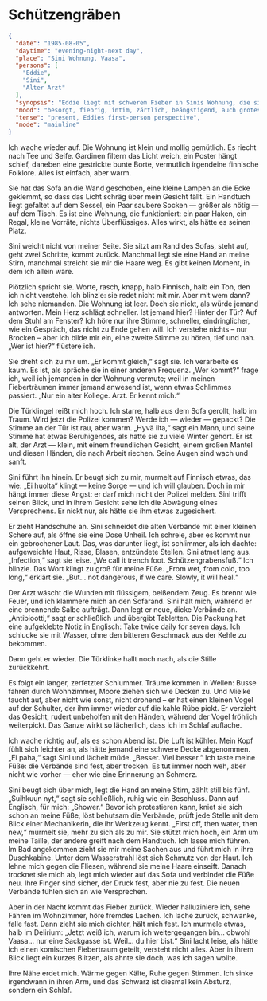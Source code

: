 # Schützengräben

```json
{
  "date": "1985-08-05",
  "daytime": "evening-night-next day",
  "place": "Sini Wohnung, Vaasa",
  "persons": [
    "Eddie",
    "Sini",
    "Alter Arzt"
  ],
  "synopsis": "Eddie liegt mit schwerem Fieber in Sinis Wohnung, die sie liebevoll beschreibt. Sini hat ihre Schichten getauscht und weicht nicht von Eddies Seite. Eddie halluziniert, missversteht Sinis Telefonat als Gespräch mit einer unsichtbaren Person. Ein alter Arzt kommt, diagnostiziert Schützengrabensfuß, reinigt und verbindet die Wunden neu. Eddie erhält Tabletten, schläft lange und träumt grotesk von Mielke. Am Abend fühlt sie sich besser, Sini wechselt die Verbände erneut und bringt sie unter die Dusche. Eddie deliriert noch einmal und schläft schließlich in Sinis Armen ein.",
  "mood": "besorgt, fiebrig, intim, zärtlich, beängstigend, auch grotesk",
  "tense": "present, Eddies first-person perspective",
  "mode": "mainline"
}
```

Ich wache wieder auf. Die Wohnung ist klein und mollig gemütlich. Es riecht nach Tee und Seife. Gardinen filtern das Licht weich, ein Poster hängt schief, daneben eine gestrickte bunte Borte, vermutlich irgendeine finnische Folklore. Alles ist einfach, aber warm.

Sie hat das Sofa an die Wand geschoben, eine kleine Lampen an die Ecke geklemmt, so dass das Licht schräg über mein Gesicht fällt. Ein Handtuch liegt gefaltet auf dem Sessel, ein Paar saubere Socken — größer als nötig — auf dem Tisch. Es ist eine Wohnung, die funktioniert: ein paar Haken, ein Regal, kleine Vorräte, nichts Überflüssiges. Alles wirkt, als hätte es seinen Platz.

Sini weicht nicht von meiner Seite. Sie sitzt am Rand des Sofas, steht auf, geht zwei Schritte, kommt zurück. Manchmal legt sie eine Hand an meine Stirn, manchmal streicht sie mir die Haare weg. Es gibt keinen Moment, in dem ich allein wäre.

Plötzlich spricht sie. Worte, rasch, knapp, halb Finnisch, halb ein Ton, den ich nicht verstehe. Ich blinzle: sie redet nicht mit mir. Aber mit wem dann? Ich sehe niemanden. Die Wohnung ist leer. Doch sie nickt, als würde jemand antworten.
Mein Herz schlägt schneller. Ist jemand hier? Hinter der Tür? Auf dem Stuhl am Fenster? Ich höre nur ihre Stimme, schneller, eindringlicher, wie ein Gespräch, das nicht zu Ende gehen will. Ich verstehe nichts – nur Brocken – aber ich bilde mir ein, eine zweite Stimme zu hören, tief und nah. „Wer ist hier?“ flüstere ich.

Sie dreht sich zu mir um. „Er kommt gleich,“ sagt sie. Ich verarbeite es kaum. Es ist, als spräche sie in einer anderen Frequenz. „Wer kommt?“ frage ich, weil ich jemanden in der Wohnung vermute; weil in meinen Fieberträumen immer jemand anwesend ist, wenn etwas Schlimmes passiert. „Nur ein alter Kollege. Arzt. Er kennt mich.“

Die Türklingel reißt mich hoch. Ich starre, halb aus dem Sofa gerollt, halb im Traum. Wird jetzt die Polizei kommen? Werde ich — wieder — gepackt? Die Stimme an der Tür ist rau, aber warm. „Hyvä ilta,“ sagt ein Mann, und seine Stimme hat etwas Beruhigendes, als hätte sie zu viele Winter gehört. Er ist alt, der Arzt — klein, mit einem freundlichen Gesicht, einem großen Mantel und diesen Händen, die nach Arbeit riechen. Seine Augen sind wach und sanft.

Sini führt ihn hinein. Er beugt sich zu mir, murmelt auf Finnisch etwas, das wie: „Ei huolta“ klingt — keine Sorge — und ich will glauben. Doch in mir hängt immer diese Angst: er darf mich nicht der Polizei melden. Sini trifft seinen Blick, und in ihrem Gesicht sehe ich die Abwägung eines Versprechens. Er nickt nur, als hätte sie ihm etwas zugesichert.

Er zieht Handschuhe an. Sini schneidet die alten Verbände mit einer kleinen Schere auf, als öffne sie eine Dose Unheil. Ich schreie, aber es kommt nur ein gebrochener Laut. Das, was darunter liegt, ist schlimmer, als ich dachte: aufgeweichte Haut, Risse, Blasen, entzündete Stellen. Sini atmet lang aus. „Infection,“ sagt sie leise. „We call it trench foot. Schützengrabensfuß.“
Ich blinzle. Das Wort klingt zu groß für meine Füße.
„From wet, from cold, too long,“ erklärt sie. „But… not dangerous, if we care. Slowly, it will heal.“

Der Arzt wäscht die Wunden mit flüssigem, beißendem Zeug. Es brennt wie Feuer, und ich klammere mich an den Sofarand. Sini hält mich, während er eine brennende Salbe aufträgt. Dann legt er neue, dicke Verbände an. „Antibiootti,“ sagt er schließlich und übergibt Tabletten. Die Packung hat eine aufgeklebte Notiz in Englisch: Take twice daily for seven days. Ich schlucke sie mit Wasser, ohne den bitteren Geschmack aus der Kehle zu bekommen.

Dann geht er wieder. Die Türklinke hallt noch nach, als die Stille zurückkehrt.

Es folgt ein langer, zerfetzter Schlummer. Träume kommen in Wellen: Busse fahren durch Wohnzimmer, Moore ziehen sich wie Decken zu. Und Mielke taucht auf, aber nicht wie sonst, nicht drohend – er hat einen kleinen Vogel auf der Schulter, der ihm immer wieder auf die kahle Rübe pickt. Er verzieht das Gesicht, rudert unbeholfen mit den Händen, während der Vogel fröhlich weiterpickt. Das Ganze wirkt so lächerlich, dass ich im Schlaf auflache.

Ich wache richtig auf, als es schon Abend ist. Die Luft ist kühler. Mein Kopf fühlt sich leichter an, als hätte jemand eine schwere Decke abgenommen. „Ei paha,“ sagt Sini und lächelt müde. „Besser. Viel besser.“ Ich taste meine Füße: die Verbände sind fest, aber trocken. Es tut immer noch weh, aber nicht wie vorher — eher wie eine Erinnerung an Schmerz.

Sini beugt sich über mich, legt die Hand an meine Stirn, zählt still bis fünf.
„Suihkuun nyt,“ sagt sie schließlich, ruhig wie ein Beschluss. Dann auf Englisch, für mich: „Shower.“
Bevor ich protestieren kann, kniet sie sich schon an meine Füße, löst behutsam die Verbände, prüft jede Stelle mit dem Blick einer Mechanikerin, die ihr Werkzeug kennt. „First off, then water, then new,“ murmelt sie, mehr zu sich als zu mir. Sie stützt mich hoch, ein Arm um meine Taille, der andere greift nach dem Handtuch. Ich lasse mich führen. Im Bad angekommen zieht sie mir meine Sachen aus und führt mich in ihre Duschkabine.
Unter dem Wasserstrahl löst sich Schmutz von der Haut. Ich lehne mich gegen die Fliesen, während sie meine Haare einseift. Danach trocknet sie mich ab, legt mich wieder auf das Sofa und verbindet die Füße neu. Ihre Finger sind sicher, der Druck fest, aber nie zu fest. Die neuen Verbände fühlen sich an wie Versprechen.

Aber in der Nacht kommt das Fieber zurück.
Wieder halluziniere ich, sehe Fähren im Wohnzimmer, höre fremdes Lachen. Ich lache zurück, schwanke, falle fast. Dann zieht sie mich dichter, hält mich fest.
Ich murmele etwas, halb im Delirium: „Jetzt weiß ich, warum ich weitergegangen
bin… obwohl Vaasa… nur eine Sackgasse ist. Weil… du hier bist.“ Sini lacht
leise, als hätte ich einen komischen Fiebertraum geteilt, versteht nicht alles.
Aber in ihrem Blick liegt ein kurzes Blitzen, als ahnte sie doch, was ich sagen
wollte.

Ihre Nähe erdet mich. Wärme gegen Kälte, Ruhe gegen Stimmen. Ich sinke
irgendwann in ihren Arm, und das Schwarz ist diesmal kein Absturz, sondern ein
Schlaf.


